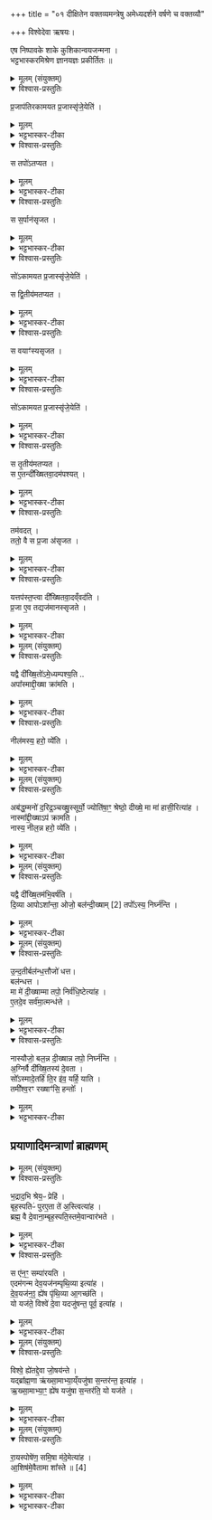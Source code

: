 +++
title = "०१ दीक्षितेन वक्तव्यमन्त्रेषु अमेध्यदर्शने वर्षणे च वक्तव्यौ"

+++
विश्वेदेवा ऋषयः।


एष निष्पावके शाके कुशिकान्वयजन्मना ।   
भट्टभास्करमिश्रेण ज्ञानयज्ञः प्रकीर्तितः ॥

<details><summary>मूलम् (संयुक्तम्)</summary>

प्र॒जाप॑तिरकामयत प्र॒जास्सृ॑जे॒येति॒ स तपो॑ऽतप्यत॒ स स॒र्पान॑सृजत॒ सो॑ऽकामयत प्र॒जास्सृ॑जे॒येति॒ स द्वि॒तीय॑मतप्यत॒ स वयाꣳ॑स्यसृजत॒ सो॑ऽकामयत प्र॒जास्सृ॑जे॒येति॒ स तृ॒तीय॑मतप्यत॒ स ए॒तन्दी᳚ख्षितवा॒दम॑पश्य॒त्तम॑वद॒त्ततो॒ वै स प्र॒जा अ॑सृजत॒ यत्तप॑स्त॒प्त्वा दी᳚ख्षितवा॒दव्ँवद॑ति प्र॒जा ए॒व तद्यज॑मानः [1]  सृ॒ज॒ते॒
</details>

<details open><summary>विश्वास-प्रस्तुतिः</summary>

प्र॒जाप॑तिरकामयत प्र॒जास्सृ॑जे॒येति॑ ।  
</details>

<details><summary>मूलम्</summary>

प्र॒जाप॑तिरकामयत प्र॒जास्सृ॑जे॒येति॑ ।  
</details>

<details><summary>भट्टभास्कर-टीका</summary>

1औपानुवाक्यं काण्डं वैश्वदेवमारभ्यते । मन्त्रानाम्नाय तदानीमेव ब्राह्मणैर्विनियुज्यते । अनारभ्याधीतत्वाच्च प्रकृत्यर्थमेतत् । अत्र लिङ्गवचनाभ्यां विनियोगः । प्रायश्चात्र व्यामिश्रलिङ्गा मन्त्राः, ते च यथालिङ्गं नियम्यन्ते ।   
तत्र दीक्षितवादं विधास्यंस्तदर्थं पुराकल्पं विदधाति - प्रजापतिरकामयतेत्यादि ॥ पूर्वं प्रजानां पतिरकामयत, प्रजास्सर्वास्सृजेयेति । सृज विसर्गे, दैवादिकोऽनुदात्तेत् । तौदादिक उदात्तेत् । तत्राद्यस्य विकरणव्यत्ययः । द्वितीयस्य त्वात्मनेपदव्यत्ययः ।
</details>

<details open><summary>विश्वास-प्रस्तुतिः</summary>

स तपो॑ऽतप्यत ।  
</details>

<details><summary>मूलम्</summary>

स तपो॑ऽतप्यत ।  
</details>

<details><summary>भट्टभास्कर-टीका</summary>

स तथा कामयमानः तपोऽतप्यत 'अग्निष्टोमेन वै प्रजापतिः प्रजा असृजत' इति प्रजासृष्ट्यर्थमग्निष्टोमेन यजमानः केवलं तप एवातप्यत । न दीक्षितवादमवदत् । 'तपस्तपः कर्मकस्यैव' इति कर्मवद्भावः । किन्नाम पुनस्तत्तपः यत्सोतप्यत? उच्यते - 'अङ्गिरसस्सुवर्गं लोकं यन्तोप्सु दीक्षातपसी प्रावेशयन्नप्सु स्नाति साक्षादेव दीक्षातपसी अव रुन्धे' इत्यादि ब्राह्मणं वेदितव्यम् । किं पुनस्तर्हि तपोऽङ्गिरसोप्सु प्रावेशयन्? उपवासादिनियममित्येके । उपसदात्मकमित्यन्ये । दीक्षित्वा दीक्षितवादमवदन्नेवोपसद उपासीददिति ।
</details>

<details open><summary>विश्वास-प्रस्तुतिः</summary>

स स॒र्पान॑सृजत ।  
</details>

<details><summary>मूलम्</summary>

स स॒र्पान॑सृजत ।  
</details>

<details><summary>भट्टभास्कर-टीका</summary>

स तथा कुर्वन् प्रजापतिः सर्पानेवासृजत न मनुष्यादीन् । मासा एवैत उक्ता भवन्तीत्याचार्याः ।
</details>

<details open><summary>विश्वास-प्रस्तुतिः</summary>

सो॑ऽकामयत प्र॒जास्सृ॑जे॒येति॑ ।  

स द्वि॒तीय॑मतप्यत ।  
</details>

<details><summary>मूलम्</summary>

सो॑ऽकामयत प्र॒जास्सृ॑जे॒येति॑ ।  

स द्वि॒तीय॑मतप्यत ।  
</details>

<details><summary>भट्टभास्कर-टीका</summary>

स पुनरप्यकामयत, सर्वाः प्रजास्सृजेयेति । स द्वितीयमतप्यत । द्वितीयं तृतीयमिति क्रियाविशेषणम् ।
</details>

<details open><summary>विश्वास-प्रस्तुतिः</summary>

स वयाꣳ॑स्यसृजत ।  
</details>

<details><summary>मूलम्</summary>

स वयाꣳ॑स्यसृजत ।  
</details>

<details><summary>भट्टभास्कर-टीका</summary>

स पुनरपि तथा चरन् वयांसि पक्षिण एवासृजत । छन्दांस्येवैतान्युक्तानि भवन्तीत्याचार्याः ।
</details>

<details open><summary>विश्वास-प्रस्तुतिः</summary>

सो॑ऽकामयत प्र॒जास्सृ॑जे॒येति॑ ।  
</details>

<details><summary>मूलम्</summary>

सो॑ऽकामयत प्र॒जास्सृ॑जे॒येति॑ ।  
</details>

<details><summary>भट्टभास्कर-टीका</summary>

स भूयोऽप्यकामयत सर्वाः प्रजास्सृजेयेति ।
</details>

<details open><summary>विश्वास-प्रस्तुतिः</summary>

स तृ॒तीय॑मतप्यत ।       
स ए॒तन्दी᳚ख्षितवा॒दम॑पश्यत् ।  
</details>

<details><summary>मूलम्</summary>

स तृ॒तीय॑मतप्यत ।       
स ए॒तन्दी᳚ख्षितवा॒दम॑पश्यत् ।  
</details>

<details><summary>भट्टभास्कर-टीका</summary>

स तृतीयमतप्यत, अथ स तृतीयं तप्यमान एतं दीक्षितवादमपश्यत् । दीक्षितेन वेदितव्यं दीक्षितवादम् । संस्कृतवाणीत्येके । अन्य आहुः - एतमिति वचनादनन्तरवक्ष्यमाणविषयत्वात्, यद्दीक्षितेन वदितव्यममेध्यदर्शनादौ 'अबद्धं मनः' इत्यादि तद्दीक्षितवाद इति । 'थाथघञ्क्त' इत्युत्तरपदान्तोदात्तत्वम् ।
</details>

<details open><summary>विश्वास-प्रस्तुतिः</summary>

तम॑वदत् ।  
ततो॒ वै स प्र॒जा अ॑सृजत ।  
</details>

<details><summary>मूलम्</summary>

तम॑वदत् ।  
ततो॒ वै स प्र॒जा अ॑सृजत ।  
</details>

<details><summary>भट्टभास्कर-टीका</summary>

अथ तं दीक्षितवादमवदत्प्रजापतिः । ततस्सर्वाः प्रजा असृजत ।
</details>

<details open><summary>विश्वास-प्रस्तुतिः</summary>

यत्तप॑स्त॒प्त्वा दी᳚ख्षितवा॒दव्ँवद॑ति ।   
प्र॒जा ए॒व तद्यज॑मानस्सृजते ।  
</details>

<details><summary>मूलम्</summary>

यत्तप॑स्त॒प्त्वा दी᳚ख्षितवा॒दव्ँवद॑ति ।   
प्र॒जा ए॒व तद्यज॑मानस्सृजते ।  
</details>

<details><summary>भट्टभास्कर-टीका</summary>

यस्मादेवं तस्माद्यजमानोऽपि यत् यदि तपस्तप्त्वा दीक्षितवादं वदति तत्तेन हेतुना प्रजाः पुत्रपौत्रादीन् सृजते । तस्माद्दीक्षितेन वादः कर्तव्यः इति विधिरनुमीयते । 'व्यादाय स्वपिति' इतिवत्पूर्वकालता तत्राविवक्षिता । तपश्च तप्तव्यं दीक्षितवादश्च वदितव्य इत्युभयं विधीयते ॥
</details>

<details><summary>मूलम् (संयुक्तम्)</summary>

यद्वै दी᳚ख्षि॒तो॑ऽमे॒ध्यम्पश्य॒त्यपा᳚स्माद्दी॒ख्षा क्रा॑मति॒ नील॑मस्य॒ हरो॒ व्ये॑ति
</details>

<details open><summary>विश्वास-प्रस्तुतिः</summary>

यद्वै दी᳚ख्षि॒तो॑ऽमे॒ध्यम्पश्य॒ति ..   
अपा᳚स्माद्दी॒ख्षा क्रा॑मति ।  
</details>

<details><summary>मूलम्</summary>

यद्वै दी᳚ख्षि॒तो॑ऽमे॒ध्यम्पश्य॒ति ..   
अपा᳚स्माद्दी॒ख्षा क्रा॑मति ।  
</details>

<details><summary>भट्टभास्कर-टीका</summary>

2अथ दीक्षितस्यामेध्यदर्शने दोषमाह - यद्वा इति ॥ यद्यमधेयं दीक्षितः पश्यति अस्माद्दीक्षाफलमपक्रामति । किञ्च – नीलं पापं अमेध्यदर्शनाच्च अस्य भवति ; दीक्षापक्रमणमात्रमेव मा ।
</details>

<details open><summary>विश्वास-प्रस्तुतिः</summary>

नील॑मस्य॒ हरो॒ व्ये᳚ति ।  
</details>

<details><summary>मूलम्</summary>

नील॑मस्य॒ हरो॒ व्ये᳚ति ।  
</details>

<details><summary>भट्टभास्कर-टीका</summary>

किञ्च - हरस्तेजस्तदप्यस्माद्व्येति विगच्छति । केचिदाहुः - नील मितिरूपमात्रं गृह्यते; अस्य रूपं तेजश्च नश्यति ॥
</details>

<details><summary>मूलम् (संयुक्तम्)</summary>

अब॑द्ध॒म्मनो॑ द॒रिद्र॒ञ्चख्षु॒स्सूर्यो॒ ज्योति॑षा॒ꣳ॒ श्रेष्ठो॒ दीख्षे॒ मा मा॑ हासी॒रित्या॑ह॒ नास्मा᳚द्दी॒ख्षाऽप॑ क्रामति॒ नास्य॒ नील॒न्न हरो॒ व्ये॑ति
</details>

<details open><summary>विश्वास-प्रस्तुतिः</summary>

अब॑द्ध॒म्मनो॑ द॒रिद्र॒ञ्चख्षु॒स्सूर्यो॒ ज्योति॑षा॒ꣳ॒ श्रेष्ठो॒ दीख्षे॒ मा मा॑ हासी॒रित्या॑ह  ।   
नास्मा᳚द्दी॒ख्षाऽप॑ क्रामति ।   
नास्य॒ नील॒न्न हरो॒ व्ये॑ति ।   
</details>

<details><summary>मूलम्</summary>

अब॑द्ध॒म्मनो॑ द॒रिद्र॒ञ्चख्षु॒स्सूर्यो॒ ज्योति॑षा॒ꣳ॒ श्रेष्ठो॒ दीख्षे॒ मा मा॑ हासी॒रित्या॑ह  ।   
नास्मा᳚द्दी॒ख्षाऽप॑ क्रामति ।   
नास्य॒ नील॒न्न हरो॒ व्ये॑ति ।   
</details>

<details><summary>भट्टभास्कर-टीका</summary>

3अथ प्रमादकृते जपं विदधाति - अबद्धं मन इत्यादि ॥ मा मा हासीः; इत्यन्तं इमं मन्त्रमाह जपेदित्यर्थः । अथोक्तदोषाभावमाह - नास्मादिति । दीक्षा चास्मान्नापक्रामति, नीलं चास्य न भवति, हरश्चास्मान्न व्येति ॥

मन्त्रार्थस्तु- अबद्धमनियतं मनः अन्तःकरणं शुभानशुभांश्च विषयाननुधावति न नियन्तुं शक्यते । किञ्च - दरिद्रं कृपणं चक्षुः बाह्यं करणं न प्रभु । इष्टमेव विषयं गृह्णाति नानिष्टमिति एतस्य नस्तीत्यर्थः । दरिद्रातेः पचाद्यचि छान्दसमन्त्यात्पूर्वस्योदात्तत्वम् । किं च - सूर्यो ज्योतिषां प्रकाशकानां श्रेष्ठः गहनान्यपि प्रकाशयति । न किं चिदप्यावरणं च प्रतीतमस्ति । तस्मादेभिरेव त्रिभिरेतत्कृतं न मयेति भावः । यस्मादेवं तस्माद्धे दीक्षे मा मा हसीः मा त्याक्षीः मतो मा क्रमीः । समानवाक्ये निघातादिविधानादपदात्परत्वादामन्त्रितानुदात्तत्वाभावे षाष्ठिकमामन्त्रिताद्युदात्तत्वमेव ॥
</details>

<details><summary>मूलम् (संयुक्तम्)</summary>

यद्वै दी᳚ख्षि॒तम॑भि॒वर्ष॑ति दि॒व्या आपोऽशा᳚न्ता॒ ओजो॒ बल॑न्दी॒ख्षाम् [2]  तपो᳚ऽस्य॒ निर्घ्न॑न्ति
</details>

<details open><summary>विश्वास-प्रस्तुतिः</summary>

यद्वै दी᳚ख्षि॒तम॑भि॒वर्ष॑ति ।   
दि॒व्या आपोऽशा᳚न्ता॒ ओजो॒ बल॑न्दी॒ख्षाम् [2] तपो᳚ऽस्य॒ निर्घ्न॑न्ति ।  
</details>

<details><summary>मूलम्</summary>

यद्वै दी᳚ख्षि॒तम॑भि॒वर्ष॑ति ।   
दि॒व्या आपोऽशा᳚न्ता॒ ओजो॒ बल॑न्दी॒ख्षाम् [2] तपो᳚ऽस्य॒ निर्घ्न॑न्ति ।  
</details>

<details><summary>भट्टभास्कर-टीका</summary>

4अथ दीक्षितस्याभिवर्षणे दोषमाह - यद्वा - इति ॥ यद्दीक्षितमभिवर्षति दिव्या अन्तरिक्ष्या अभूमिगता अशान्ताः असुखहेतवः आपः अस्य दीक्षितस्य ओजः बलं ओजिष्ठं बलं दीक्षां च तपश्च पुरोक्तं निर्घ्नान्ती निश्चयेन नाशयन्ति ॥
</details>

<details><summary>मूलम् (संयुक्तम्)</summary>

उन्द॒तीर्बल॑न्ध॒त्तौजो॑ धत्त॒ बल॑न्धत्त॒ मा मे॑ दी॒ख्षाम्मा तपो॒ निर्व॑धि॒ष्टेत्या॑हैतदे॒व सर्व॑मा॒त्मन्ध॑त्ते॒ नास्यौजो॒ बल॒न्न दी॒ख्षान्न तपो॒ निर्घ्न॑न्त्य॒ग्निर्वै दी᳚ख्षि॒तस्य॑ दे॒वता॒ सो᳚ऽस्मादे॒तर्हि॑ ति॒र इ॑व॒ यर्हि॒ याति॒ तमी᳚श्व॒रꣳ रख्षाꣳ॑सि॒ हन्तोः᳚ [3]
</details>

<details open><summary>विश्वास-प्रस्तुतिः</summary>

उ॒न्द॒तीर्बल॑न्ध॒त्तौजो॑ धत्त।  
बल॑न्धत्त ।  
मा मे॑ दी॒ख्षाम्मा तपो॒ निर्व॑धि॒ष्टेत्या॑ह ।   
ए॒तदे॒व सर्व॑मा॒त्मन्ध॑त्ते ।  
</details>

<details><summary>मूलम्</summary>

उ॒न्द॒तीर्बल॑न्ध॒त्तौजो॑ धत्त।  
बल॑न्धत्त ।  
मा मे॑ दी॒ख्षाम्मा तपो॒ निर्व॑धि॒ष्टेत्या॑ह ।   
ए॒तदे॒व सर्व॑मा॒त्मन्ध॑त्ते ।  
</details>

<details><summary>भट्टभास्कर-टीका</summary>

5अथ प्रमादकृते परिहारार्थं जपमाह - उन्दतीरिति मा तपो निर्वधिष्टेत्यन्तम् ॥ अस्य जपेन एतत्पूर्वोक्तं सर्वमात्मन् आत्मनि धत्ते स्थापयति ।
</details>

<details open><summary>विश्वास-प्रस्तुतिः</summary>

नास्यौजो॒ बल॒न्न दी॒ख्षान्न तपो॒ निर्घ्न॑न्ति ।  
अ॒ग्निर्वै दी᳚ख्षि॒तस्य॑ दे॒वता ।   
सो᳚ऽस्मादे॒तर्हि॑ ति॒र इ॑व॒ यर्हि॒ याति ।   
तमी᳚श्व॒रꣳ रख्षाꣳ॑सि॒ हन्तोः᳚ ।   
</details>

<details><summary>मूलम्</summary>

नास्यौजो॒ बल॒न्न दी॒ख्षान्न तपो॒ निर्घ्न॑न्ति ।  
अ॒ग्निर्वै दी᳚ख्षि॒तस्य॑ दे॒वता ।   
सो᳚ऽस्मादे॒तर्हि॑ ति॒र इ॑व॒ यर्हि॒ याति ।   
तमी᳚श्व॒रꣳ रख्षाꣳ॑सि॒ हन्तोः᳚ ।   
</details>

<details><summary>भट्टभास्कर-टीका</summary>

दोषाभावमाह - नास्यौजिष्ठं बलं न दीक्षां निर्घ्नन्ति दिव्या आपः ॥

मन्त्रार्थस्तु - हे आपः उन्दतीः मां क्लेदयन्त्यो यूयं बलं मयि धत्त स्थापयत । ओजो दीप्तिं च बलं प्राणं जीवितं वा मयि धत्त । कर्मभ्रेषादाध्वरिकं कर्म मा छेदि । किं च - मम दीक्षां तपश्च मा निर्वधिष्ट निष्कृष्य मा नीनशत ॥
</details>

## प्रयाणादिमन्त्राणां ब्राह्मणम्
<details><summary>मूलम् (संयुक्तम्)</summary>

भ॒द्राद॒भि श्रेय॒ᳶ प्रेहि॒ बृह॒स्पतिᳶ॑ पुरए॒ता ते॑ अ॒स्त्वित्या॑ह॒ ब्रह्म॒ वै दे॒वाना॒म्बृह॒स्पति॒स्तमे॒वान्वार॑भते॒ स ए॑न॒ꣳ॒ सम्पा॑रय॒त्येदम॑गन्म देव॒यज॑नम्पृथि॒व्या इत्या॑ह देव॒यज॑न॒ꣵ॒ ह्ये॑ष पृ॑थि॒व्या आ॒गच्छ॑ति॒ यो यज॑ते॒ विश्वे॑ दे॒वा यदजु॑षन्त॒ पूर्व॒ इत्या॑ह
</details>

<details open><summary>विश्वास-प्रस्तुतिः</summary>

भ॒द्राद॒भि श्रेय॒ᳶ प्रेहि॑ ।  
बृह॒स्पतिᳶ॑ पुरए॒ता ते॑ अ॒स्त्वित्या॑ह ।  
ब्रह्म॒ वै दे॒वाना॒म्बृह॒स्पति॒स्तमे॒वान्वार॑भते ।  
</details>

<details><summary>मूलम्</summary>

भ॒द्राद॒भि श्रेय॒ᳶ प्रेहि॑ ।  
बृह॒स्पतिᳶ॑ पुरए॒ता ते॑ अ॒स्त्वित्या॑ह ।  
ब्रह्म॒ वै दे॒वाना॒म्बृह॒स्पति॒स्तमे॒वान्वार॑भते ।  
</details>

<details><summary>भट्टभास्कर-टीका</summary>

6अथ भद्रादभि श्रेय इत्यादिना 'दैवीं धियं मनामहे' इत्याम्नातानां आध्वरिकाणां प्रयाणादिमन्त्राणां ब्राह्मणम् । तत्र 'अच्छिन्नं तन्तुं पृथिव्या अनु गेषमित्याह सेतुमेव कृत्वाऽत्येति' इति समाप्य शिष्टानां तेषां प्रकरणमुल्लङ्घ्यास्मिन्प्रदेशे ब्राह्मणमाम्नातं किमर्थमिति चिन्त्यम् । केचिदाहुः - उपानुवाक्यत्वेन काण्डविशेषप्रापणार्थमिति । अपरे तु ब्रुवते - एषां दीक्षितवादप्रसिद्द्यर्थमस्मिन्ननुवाके एषां ब्राह्मणमाम्नायत इति ।

तत्र प्रयाणमन्त्रः - भद्रादभि श्रेय इति ॥ व्याख्यातश्चायम् ।

अत्र किंचिद्विशेषं ब्राह्मणं दर्शयति - अग्निर्वै दीक्षितस्येति ॥ दीक्षितस्याग्निर्देवता । स चाग्निरस्माद्दीक्षितादेतर्हि अस्मिन् काले तिर इव तिरोहित इव 'इदमो र्हिल्' 'एतेतौ रथोः' । कस्मिन् काले इत्याह - यर्हि यातीति । यस्मिन् काले अरण्योरग्नीन् समारोप्यायं याति तदास्मादग्निस्तिरोहित इव । सर्वात्मना तिरोधानं नास्तीति दर्शयितुमिवेत्युक्तम् । 'अनद्यतनेर्हिलन्यतरस्याम्' इति यच्छब्दाद्धिल् प्रत्ययः । ततश्च तं दीक्षितं तादृशमात्मनो देवतया अग्निना विहीनं रक्षांसि हन्तोः हन्तुमीश्वरमीश्वराणि । वचनव्यत्ययेनैकवचनम् । 'इर्श्वरे तोसुन्कसुनौ' इति तोसुन् प्रत्ययः । यागविघ्नाचरणं हननम् । तत्र भद्रादभि श्रेय इत्यनया बृहस्पतिवत्यर्चा प्रयाणेन एतद्दोषप्रसङ्गाभावः । तथाहि - ब्रह्म वै देवानां बृहस्पतिः तमेवान्वारभते अनुसंपृक्तो भवति ।
</details>

<details open><summary>विश्वास-प्रस्तुतिः</summary>

स ए॑न॒ꣳ॒ सम्पा॑रयति ।  
एदम॑गन्म देव॒यज॑नम्पृथि॒व्या इत्या॑ह ।  
दे॒व॒यज॑न॒ꣵ॒ ह्ये॑ष पृ॑थि॒व्या आ॒गच्छ॑ति ।  
यो यज॑ते॒ विश्वे॑ दे॒वा यदजु॑षन्त॒ पूर्व॒ इत्या॑ह ।  
</details>

<details><summary>मूलम्</summary>

स ए॑न॒ꣳ॒ सम्पा॑रयति ।  
एदम॑गन्म देव॒यज॑नम्पृथि॒व्या इत्या॑ह ।  
दे॒व॒यज॑न॒ꣵ॒ ह्ये॑ष पृ॑थि॒व्या आ॒गच्छ॑ति ।  
यो यज॑ते॒ विश्वे॑ दे॒वा यदजु॑षन्त॒ पूर्व॒ इत्या॑ह ।  
</details>

<details><summary>भट्टभास्कर-टीका</summary>

स एनं संपारयति अविघ्नेन निर्वर्तितयागं करोति । पार तीर कर्मसमाप्तौ । अथ देवयजनमेदमगन्मेत्युच्यते ॥
</details>

<details><summary>मूलम् (संयुक्तम्)</summary>

विश्वे॒ ह्ये॑तद्दे॒वा जो॒षय॑न्ते॒ यद्ब्रा᳚ह्म॒णा ऋ॑ख्सा॒माभ्या॒य्ँयजु॑षा स॒न्तर॑न्त॒ इत्या॑हर्ख्सा॒माभ्या॒ꣳ॒ ह्ये॑ष यजु॑षा स॒न्तर॑ति॒ यो यज॑ते  
</details>

<details open><summary>विश्वास-प्रस्तुतिः</summary>

विश्वे॒ ह्ये॑तद्दे॒वा जो॒षय॑न्ते ।  
यद्ब्रा᳚ह्म॒णा ऋ॑ख्सा॒माभ्या॒य्ँयजु॑षा स॒न्तर॑न्त॒ इत्या॑ह ।  
ऋ॒ख्सा॒माभ्या॒ꣳ॒ ह्ये॑ष यजु॑षा स॒न्तर॑ति॒ यो यज॑ते ।  
</details>

<details><summary>मूलम्</summary>

विश्वे॒ ह्ये॑तद्दे॒वा जो॒षय॑न्ते ।  
यद्ब्रा᳚ह्म॒णा ऋ॑ख्सा॒माभ्या॒य्ँयजु॑षा स॒न्तर॑न्त॒ इत्या॑ह ।  
ऋ॒ख्सा॒माभ्या॒ꣳ॒ ह्ये॑ष यजु॑षा स॒न्तर॑ति॒ यो यज॑ते ।  
</details>

<details><summary>भट्टभास्कर-टीका</summary>

7विश्वे देवा इत्यादि ॥ एतद्धि विश्वे देवा जोषयन्ते सेवन्ते यद्ब्राह्मणास्सेवन्ते । तस्माद्विश्वे देवा यदजुषन्त इति ब्राह्मणैः पूर्वैस्सेवितमुच्यते । अचतुरादिसूत्रे ऋक्सामशब्दोऽच्प्रत्ययान्तो निपात्यते ॥
</details>

<details><summary>मूलम् (संयुक्तम्)</summary>

रा॒यस्पोषे॑ण॒ समि॒षा म॑दे॒मेत्या॑हा॒शिष॑मे॒वैतामा शा᳚स्ते ॥ [4]  
</details>

<details open><summary>विश्वास-प्रस्तुतिः</summary>

रा॒यस्पोषे॑ण॒ समि॒षा म॑दे॒मेत्या॑ह ।  
आ॒शिष॑मे॒वैतामा शा᳚स्ते ॥ [4]  
</details>

<details><summary>मूलम्</summary>

रा॒यस्पोषे॑ण॒ समि॒षा म॑दे॒मेत्या॑ह ।  
आ॒शिष॑मे॒वैतामा शा᳚स्ते ॥ [4]  
</details>

<details><summary>भट्टभास्कर-टीका</summary>

8रायस्पोषेणेत्यादि ॥ मदेमेत्येतामाशिषमनेनाशास्ते ॥
</details>

<details><summary>भट्टभास्कर-टीका</summary>

इति भट्टभास्करमिश्रविरचिते यजुर्वेदभाष्ये तृतीयकाण्डे प्रथमप्रपाठके प्रथमोनुवाकः ॥  
</details>
